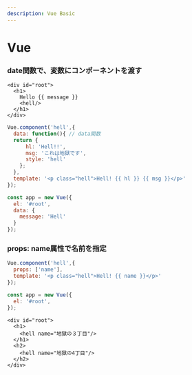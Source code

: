 ```yaml
---
description: Vue Basic
---
```


# Vue

### date関数で、変数にコンポーネントを渡す

```markup
<div id="root">
  <h1>
    Hello {{ message }}
    <hell/>
  </h1>
</div>
```

```javascript
Vue.component('hell',{
  data: function(){ // data関数
  return {
      hl: 'Hell!!',
      msg: 'これは地獄です',
      style: 'hell'
    };
  },
  template: '<p class="hell">Hell! {{ hl }} {{ msg }}</p>'
});

const app = new Vue({
  el: '#root',
  data: {
    message: 'Hell'
  }
});
```

### props: name属性で名前を指定

```javascript
Vue.component('hell',{
  props: ['name'],
  template: '<p class="hell">Hell! {{ name }}</p>'
});

const app = new Vue({
  el: '#root',
});
```

```markup
<div id="root">
  <h1>
    <hell name="地獄の３丁目"/>    
  </h1>
  <h2>
    <hell name="地獄の4丁目"/>    
  </h2>
</div>
```

